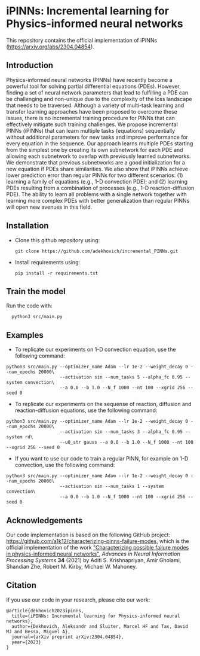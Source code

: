 # iPINNs: Incremental learning for Physics-informed neural networks

This repository contains the official implementation of iPINNs (https://arxiv.org/abs/2304.04854).

## Introduction
Physics-informed neural networks (PINNs) have recently become a powerful tool for solving partial differential equations (PDEs). However, finding a set of neural network parameters that lead to fulfilling a PDE can be challenging and non-unique due to the complexity of the loss landscape that needs to be traversed. Although a variety of multi-task learning and transfer learning approaches have been proposed to overcome these issues, there is no incremental training procedure for PINNs that can effectively mitigate such training challenges. We propose incremental PINNs (iPINNs) that can learn multiple tasks (equations) sequentially without additional parameters for new tasks and improve performance for every equation in the sequence. Our approach learns multiple PDEs starting from the simplest one by creating its own subnetwork for each PDE and allowing each subnetwork to overlap with previously learned subnetworks. We demonstrate that previous subnetworks are a good initialization for a new equation if PDEs share similarities. We also show that iPINNs achieve lower prediction error than regular PINNs for two different scenarios: (1) learning a family of equations (e.g., 1-D convection PDE); and (2) learning PDEs resulting from a combination of processes (e.g., 1-D reaction-diffusion PDE). The ability to learn all problems with a single network together with learning more complex PDEs with better generalization than regular PINNs will open new avenues in this field.

## Installation

* Clone this github repository using:

      git clone https://github.com/adekhovich/incremental_PINNs.git

* Install requirements using:

      pip install -r requirements.txt
      
## Train the model

Run the code with:

      python3 src/main.py
      

## Examples

* To replicate our experiments on 1-D convection equation, use the following command:
```
python3 src/main.py --optimizer_name Adam --lr 1e-2 --weight_decay 0 --num_epochs 20000\
                    --activation sin --num_tasks 5 --alpha_fc 0.95 --system convection\
                    --a 0.0 --b 1.0 --N_f 1000 --nt 100 --xgrid 256 --seed 0
```

* To replicate our experiments on the sequense of reaction, diffusion and reaction-diffusion equations, use the following command:
```
python3 src/main.py --optimizer_name Adam --lr 1e-2 --weight_decay 0 --num_epochs 20000\
                    --activation sin --num_tasks 3 --alpha_fc 0.95 --system rd\
                    --u0_str gauss --a 0.0 --b 1.0 --N_f 1000 --nt 100 --xgrid 256 --seed 0
```

* If you want to use our code to train a regular PINN, for example on 1-D convection, use the following command:
```
python3 src/main.py --optimizer_name Adam --lr 1e-2 --weight_decay 0 --num_epochs 20000\
                    --activation sin --num_tasks 1 --system convection\
                    --a 0.0 --b 1.0 --N_f 1000 --nt 100 --xgrid 256 --seed 0
```
      
     
## Acknowledgements

Our code implementation is based on the following GitHub project: https://github.com/a1k12/characterizing-pinns-failure-modes, which is the official implementation of the work ["Characterizing possible failure modes in physics-informed neural networks"](https://arxiv.org/abs/2109.01050), *Advances in Neural Information Processing Systems* **34** (2021) by Aditi S. Krishnapriyan, Amir Gholami, Shandian Zhe, Robert M. Kirby, Michael W. Mahoney.
      
      
## Citation

If you use our code in your research, please cite our work:
```
@article{dekhovich2023ipinns,
  title={iPINNs: Incremental learning for Physics-informed neural networks},
  author={Dekhovich, Aleksandr and Sluiter, Marcel HF and Tax, David MJ and Bessa, Miguel A},
  journal={arXiv preprint arXiv:2304.04854},
  year={2023}
}
```     
      
      
